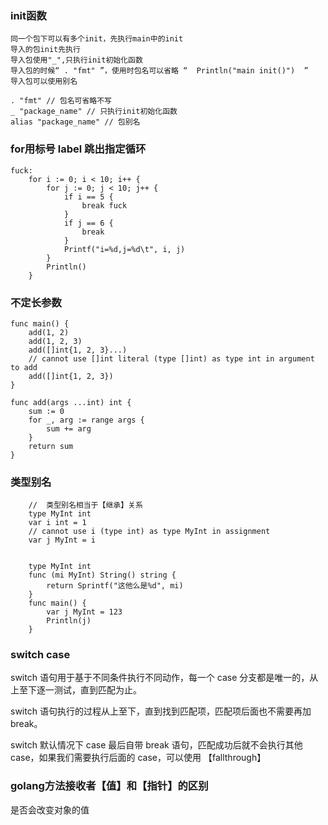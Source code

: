 ### init函数

    同一个包下可以有多个init，先执行main中的init
    导入的包init先执行
    导入包使用"_",只执行init初始化函数
    导入包的时候“ . "fmt" ”，使用时包名可以省略 “  Println("main init()")  ”
    导入包可以使用别名

```golang
. "fmt" // 包名可省略不写
_ "package_name" // 只执行init初始化函数
alias "package_name" // 包别名
```

### for用标号 label 跳出指定循环

```golang
fuck:
	for i := 0; i < 10; i++ {
		for j := 0; j < 10; j++ {
			if i == 5 {
				break fuck
			}
			if j == 6 {
				break
			}
			Printf("i=%d,j=%d\t", i, j)
		}
		Println()
    }
```

### 不定长参数

```golang
func main() {
	add(1, 2)
	add(1, 2, 3)
	add([]int{1, 2, 3}...)
	// cannot use []int literal (type []int) as type int in argument to add
	add([]int{1, 2, 3})
}

func add(args ...int) int {
	sum := 0
	for _, arg := range args {
		sum += arg
	}
	return sum
}
```

### 类型别名

```golang
    //  类型别名相当于【继承】关系
    type MyInt int
	var i int = 1
	// cannot use i (type int) as type MyInt in assignment
    var j MyInt = i
    

    type MyInt int
    func (mi MyInt) String() string {
        return Sprintf("这他么是%d", mi)
    }
    func main() {
        var j MyInt = 123
        Println(j)
    }
```

### switch case

switch 语句用于基于不同条件执行不同动作，每一个 case 分支都是唯一的，从上至下逐一测试，直到匹配为止。

switch 语句执行的过程从上至下，直到找到匹配项，匹配项后面也不需要再加 break。

switch 默认情况下 case 最后自带 break 语句，匹配成功后就不会执行其他 case，如果我们需要执行后面的 case，可以使用 【fallthrough】

### golang方法接收者【值】和【指针】的区别

是否会改变对象的值


